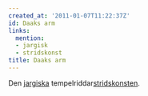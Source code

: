```yaml
---
created_at: '2011-01-07T11:22:37Z'
id: Daaks arm
links:
  mention:
  - jargisk
  - stridskonst
title: Daaks arm
---
```


Den [jargiska] tempelriddar[stridskonsten].

  [jargiska]: jargisk
  [stridskonsten]: stridskonst

